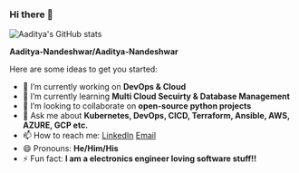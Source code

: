 ### Hi there 👋

![Aaditya's GitHub stats](https://github-readme-stats.vercel.app/api?username=Aaditya-Nandeshwar&show_icons=true&theme=radical)

**Aaditya-Nandeshwar/Aaditya-Nandeshwar**

Here are some ideas to get you started:

- 🔭 I’m currently working on **DevOps & Cloud**
- 🌱 I’m currently learning **Multi Cloud Secuirty & Database Management**
- 👯 I’m looking to collaborate on **open-source python projects**
- 💬 Ask me about **Kubernetes, DevOps, CICD, Terraform, Ansible, AWS, AZURE, GCP etc.**
- 📫 How to reach me: [LinkedIn](https://www.linkedin.com/in/aaditya-nandeshwar/) [Email](aadityanandeshwar93@gmail.com)
- 😄 Pronouns: **He/Him/His**
- ⚡ Fun fact: **I am a electronics engineer loving software stuff!!**
